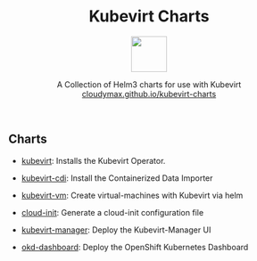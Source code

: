 
<h1 align=center>
Kubevirt Charts
</h1>
<p align="center">
  <img width="64" src="https://avatars.githubusercontent.com/u/18700703?s=200&v=4">
</p>
<p align=center>
  A Collection of Helm3 charts for use with Kubevirt
  <br>
  <a href="https://cloudymax.github.io/kubevirt-charts/">cloudymax.github.io/kubevirt-charts</a>
</p>
<br>

<h2>
  Charts
</h2>

<p>

- <a href="https://github.com/cloudymax/kubevirt-charts/blob/main/charts/kubevirt">kubevirt</a>: Installs the Kubevirt Operator.

- <a href="https://github.com/cloudymax/kubevirt-charts/blob/main/charts/kubevirt-cdi">kubevirt-cdi</a>: Install the Containerized Data Importer

- <a href="https://github.com/cloudymax/kubevirt-charts/blob/main/charts/kubevirt-vm">kubevirt-vm</a>: Create virtual-machines with Kubevirt via helm

- <a href="https://github.com/cloudymax/kubevirt-charts/blob/main/charts/cloud-init">cloud-init</a>: Generate a cloud-init configuration file

- <a href="https://github.com/cloudymax/kubevirt-charts/blob/main/charts/kubevirt-manager">kubevirt-manager</a>: Deploy the Kubevirt-Manager UI

- <a href="https://github.com/cloudymax/kubevirt-charts/blob/main/charts/okd-dashboard">okd-dashboard</a>: Deploy the OpenShift Kubernetes Dashboard
</p>
